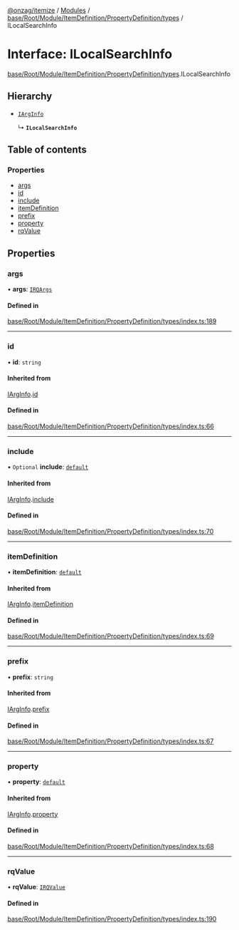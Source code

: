 [@onzag/itemize](../README.md) / [Modules](../modules.md) / [base/Root/Module/ItemDefinition/PropertyDefinition/types](../modules/base_Root_Module_ItemDefinition_PropertyDefinition_types.md) / ILocalSearchInfo

# Interface: ILocalSearchInfo

[base/Root/Module/ItemDefinition/PropertyDefinition/types](../modules/base_Root_Module_ItemDefinition_PropertyDefinition_types.md).ILocalSearchInfo

## Hierarchy

- [`IArgInfo`](base_Root_Module_ItemDefinition_PropertyDefinition_types.IArgInfo.md)

  ↳ **`ILocalSearchInfo`**

## Table of contents

### Properties

- [args](base_Root_Module_ItemDefinition_PropertyDefinition_types.ILocalSearchInfo.md#args)
- [id](base_Root_Module_ItemDefinition_PropertyDefinition_types.ILocalSearchInfo.md#id)
- [include](base_Root_Module_ItemDefinition_PropertyDefinition_types.ILocalSearchInfo.md#include)
- [itemDefinition](base_Root_Module_ItemDefinition_PropertyDefinition_types.ILocalSearchInfo.md#itemdefinition)
- [prefix](base_Root_Module_ItemDefinition_PropertyDefinition_types.ILocalSearchInfo.md#prefix)
- [property](base_Root_Module_ItemDefinition_PropertyDefinition_types.ILocalSearchInfo.md#property)
- [rqValue](base_Root_Module_ItemDefinition_PropertyDefinition_types.ILocalSearchInfo.md#rqvalue)

## Properties

### args

• **args**: [`IRQArgs`](rq_querier.IRQArgs.md)

#### Defined in

[base/Root/Module/ItemDefinition/PropertyDefinition/types/index.ts:189](https://github.com/onzag/itemize/blob/59702dd5/base/Root/Module/ItemDefinition/PropertyDefinition/types/index.ts#L189)

___

### id

• **id**: `string`

#### Inherited from

[IArgInfo](base_Root_Module_ItemDefinition_PropertyDefinition_types.IArgInfo.md).[id](base_Root_Module_ItemDefinition_PropertyDefinition_types.IArgInfo.md#id)

#### Defined in

[base/Root/Module/ItemDefinition/PropertyDefinition/types/index.ts:66](https://github.com/onzag/itemize/blob/59702dd5/base/Root/Module/ItemDefinition/PropertyDefinition/types/index.ts#L66)

___

### include

• `Optional` **include**: [`default`](../classes/base_Root_Module_ItemDefinition_Include.default.md)

#### Inherited from

[IArgInfo](base_Root_Module_ItemDefinition_PropertyDefinition_types.IArgInfo.md).[include](base_Root_Module_ItemDefinition_PropertyDefinition_types.IArgInfo.md#include)

#### Defined in

[base/Root/Module/ItemDefinition/PropertyDefinition/types/index.ts:70](https://github.com/onzag/itemize/blob/59702dd5/base/Root/Module/ItemDefinition/PropertyDefinition/types/index.ts#L70)

___

### itemDefinition

• **itemDefinition**: [`default`](../classes/base_Root_Module_ItemDefinition.default.md)

#### Inherited from

[IArgInfo](base_Root_Module_ItemDefinition_PropertyDefinition_types.IArgInfo.md).[itemDefinition](base_Root_Module_ItemDefinition_PropertyDefinition_types.IArgInfo.md#itemdefinition)

#### Defined in

[base/Root/Module/ItemDefinition/PropertyDefinition/types/index.ts:69](https://github.com/onzag/itemize/blob/59702dd5/base/Root/Module/ItemDefinition/PropertyDefinition/types/index.ts#L69)

___

### prefix

• **prefix**: `string`

#### Inherited from

[IArgInfo](base_Root_Module_ItemDefinition_PropertyDefinition_types.IArgInfo.md).[prefix](base_Root_Module_ItemDefinition_PropertyDefinition_types.IArgInfo.md#prefix)

#### Defined in

[base/Root/Module/ItemDefinition/PropertyDefinition/types/index.ts:67](https://github.com/onzag/itemize/blob/59702dd5/base/Root/Module/ItemDefinition/PropertyDefinition/types/index.ts#L67)

___

### property

• **property**: [`default`](../classes/base_Root_Module_ItemDefinition_PropertyDefinition.default.md)

#### Inherited from

[IArgInfo](base_Root_Module_ItemDefinition_PropertyDefinition_types.IArgInfo.md).[property](base_Root_Module_ItemDefinition_PropertyDefinition_types.IArgInfo.md#property)

#### Defined in

[base/Root/Module/ItemDefinition/PropertyDefinition/types/index.ts:68](https://github.com/onzag/itemize/blob/59702dd5/base/Root/Module/ItemDefinition/PropertyDefinition/types/index.ts#L68)

___

### rqValue

• **rqValue**: [`IRQValue`](rq_querier.IRQValue.md)

#### Defined in

[base/Root/Module/ItemDefinition/PropertyDefinition/types/index.ts:190](https://github.com/onzag/itemize/blob/59702dd5/base/Root/Module/ItemDefinition/PropertyDefinition/types/index.ts#L190)
